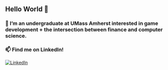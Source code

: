 ## Hello World 👋

### 🌱 I’m an undergraduate at UMass Amherst interested in game development + the intersection between finance and computer science. 


### 📫 Find me on LinkedIn!

<div display="flex">
  <a href="www.linkedin.com/in/zoeakpan">
    <img src="https://img.shields.io/badge/linkedin-%230077B5.svg?style=for-the-badge&logo=linkedin&logoColor=white" alt="LinkedIn"/>
  </a>
<div>


